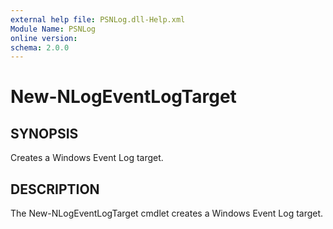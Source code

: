 ```yaml
---
external help file: PSNLog.dll-Help.xml
Module Name: PSNLog
online version:
schema: 2.0.0
---
```


# New-NLogEventLogTarget

## SYNOPSIS

Creates a Windows Event Log target.

## DESCRIPTION

The New-NLogEventLogTarget cmdlet creates a Windows Event Log target.